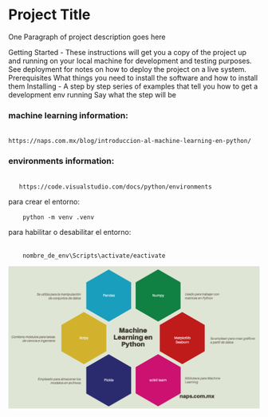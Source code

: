 # Project Title

One Paragraph of project description goes here

Getting Started - These instructions will get you a copy of the project up and running on your local machine for development and testing purposes. See deployment for notes on how to deploy the project on a live system. Prerequisites
What things you need to install the software and how to install them
Installing - A step by step series of examples that tell you how to get a development env running
Say what the step will be



### machine learning information:
```

https://naps.com.mx/blog/introduccion-al-machine-learning-en-python/
```
 
 ### environments information:
```
   
   https://code.visualstudio.com/docs/python/environments
```


para crear el entorno: 
```
    python -m venv .venv

```

para habilitar o desabilitar el entorno: 
```    

    nombre_de_env\Scripts\activate/eactivate
```



![Librerias necesarias](assets/ml_lib.png)
    

